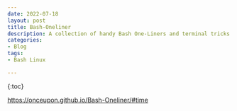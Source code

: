 ```yaml
---
date: 2022-07-18
layout: post
title: Bash-Oneliner
description: A collection of handy Bash One-Liners and terminal tricks for data processing and Linux system maintenance.
categories:
- Blog
tags:
- Bash Linux

---
```


{:toc}


https://onceupon.github.io/Bash-Oneliner/#time